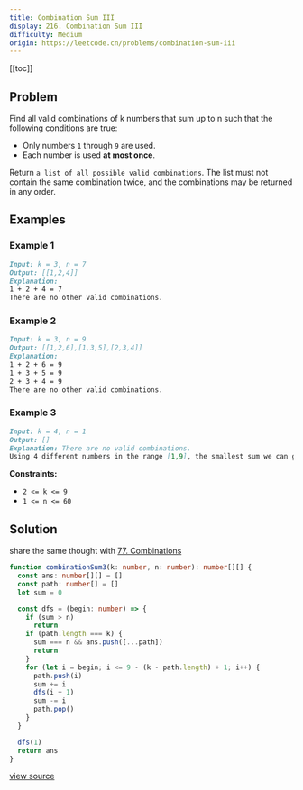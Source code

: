 ```yaml
---
title: Combination Sum III
display: 216. Combination Sum III
difficulty: Medium
origin: https://leetcode.cn/problems/combination-sum-iii
---
```


[[toc]]

## Problem

Find all valid combinations of k numbers that sum up to n such that the following conditions are true:

- Only numbers <code>1</code> through <code>9</code> are used.
- Each number is used **at most once**.

Return `a list of all possible valid combinations`. The list must not contain the same combination twice, and the combinations may be returned in any order.

## Examples

### Example 1

```md
Input: k = 3, n = 7
Output: [[1,2,4]]
Explanation:
1 + 2 + 4 = 7
There are no other valid combinations.
```

### Example 2

```md
Input: k = 3, n = 9
Output: [[1,2,6],[1,3,5],[2,3,4]]
Explanation:
1 + 2 + 6 = 9
1 + 3 + 5 = 9
2 + 3 + 4 = 9
There are no other valid combinations.
```

### Example 3

```md
Input: k = 4, n = 1
Output: []
Explanation: There are no valid combinations.
Using 4 different numbers in the range [1,9], the smallest sum we can get is 1+2+3+4 = 10 and since 10 &gt; 1, there are no valid combination.
```

**Constraints:**

- <code>2 &lt;= k &lt;= 9</code>
- <code>1 &lt;= n &lt;= 60</code>

## Solution

share the same thought with [77. Combinations](/algorithms/back-tracking/077)

```ts
function combinationSum3(k: number, n: number): number[][] {
  const ans: number[][] = []
  const path: number[] = []
  let sum = 0

  const dfs = (begin: number) => {
    if (sum > n)
      return
    if (path.length === k) {
      sum === n && ans.push([...path])
      return
    }
    for (let i = begin; i <= 9 - (k - path.length) + 1; i++) {
      path.push(i)
      sum += i
      dfs(i + 1)
      sum -= i
      path.pop()
    }
  }

  dfs(1)
  return ans
}
```

[view source](https://leetcode.cn/problems/combination-sum-iii)

